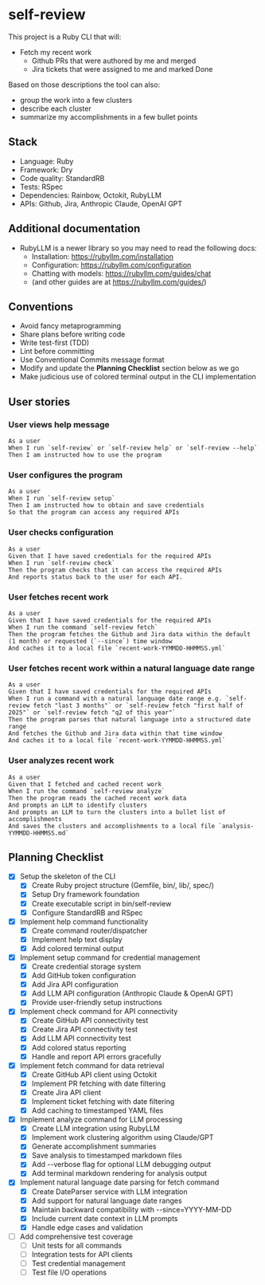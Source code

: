 # self-review

This project is a Ruby CLI that will:

- Fetch my recent work
  - Github PRs that were authored by me and merged
  - Jira tickets that were assigned to me and marked Done

Based on those descriptions the tool can also:

- group the work into a few clusters
- describe each cluster
- summarize my accomplishments in a few bullet points

## Stack

- Language: Ruby
- Framework: Dry
- Code quality: StandardRB
- Tests: RSpec
- Dependencies: Rainbow, Octokit, RubyLLM
- APIs: Github, Jira, Anthropic Claude, OpenAI GPT

## Additional documentation

- RubyLLM is a newer library so you may need to read the following docs:
  - Installation: https://rubyllm.com/installation
  - Configuration: https://rubyllm.com/configuration
  - Chatting with models: https://rubyllm.com/guides/chat
  - (and other guides are at https://rubyllm.com/guides/)

## Conventions

- Avoid fancy metaprogramming
- Share plans before writing code
- Write test-first (TDD)
- Lint before committing
- Use Conventional Commits message format
- Modify and update the **Planning Checklist** section below as we go
- Make judicious use of colored terminal output in the CLI implementation

## User stories

### User views help message

```
As a user
When I run `self-review` or `self-review help` or `self-review --help`
Then I am instructed how to use the program
```

### User configures the program

```
As a user
When I run `self-review setup`
Then I am instructed how to obtain and save credentials
So that the program can access any required APIs
```

### User checks configuration

```
As a user
Given that I have saved credentials for the required APIs
When I run `self-review check`
Then the program checks that it can access the required APIs
And reports status back to the user for each API.
```

### User fetches recent work

```
As a user
Given that I have saved credentials for the required APIs
When I run the command `self-review fetch`
Then the program fetches the Github and Jira data within the default (1 month) or requested (`--since`) time window
And caches it to a local file `recent-work-YYMMDD-HHMMSS.yml`
```

### User fetches recent work within a natural language date range

```
As a user
Given that I have saved credentials for the required APIs
When I run a command with a natural language date range e.g. `self-review fetch "last 3 months"` or `self-review fetch "first half of 2025"` or `self-review fetch "q2 of this year"`
Then the program parses that natural language into a structured date range
And fetches the Github and Jira data within that time window
And caches it to a local file `recent-work-YYMMDD-HHMMSS.yml`
```

### User analyzes recent work

```
As a user
Given that I fetched and cached recent work
When I run the command `self-review analyze`
Then the program reads the cached recent work data
And prompts an LLM to identify clusters
And prompts an LLM to turn the clusters into a bullet list of accomplishments
And saves the clusters and accomplishments to a local file `analysis-YYMMDD-HHMMSS.md`
```

## Planning Checklist

- [x] Setup the skeleton of the CLI
  - [x] Create Ruby project structure (Gemfile, bin/, lib/, spec/)
  - [x] Setup Dry framework foundation
  - [x] Create executable script in bin/self-review
  - [x] Configure StandardRB and RSpec
- [x] Implement help command functionality
  - [x] Create command router/dispatcher
  - [x] Implement help text display
  - [x] Add colored terminal output
- [x] Implement setup command for credential management
  - [x] Create credential storage system
  - [x] Add GitHub token configuration
  - [x] Add Jira API configuration
  - [x] Add LLM API configuration (Anthropic Claude & OpenAI GPT)
  - [x] Provide user-friendly setup instructions
- [x] Implement check command for API connectivity
  - [x] Create GitHub API connectivity test
  - [x] Create Jira API connectivity test
  - [x] Add LLM API connectivity test
  - [x] Add colored status reporting
  - [x] Handle and report API errors gracefully
- [x] Implement fetch command for data retrieval
  - [x] Create GitHub API client using Octokit
  - [x] Implement PR fetching with date filtering
  - [x] Create Jira API client
  - [x] Implement ticket fetching with date filtering
  - [x] Add caching to timestamped YAML files
- [x] Implement analyze command for LLM processing
  - [x] Create LLM integration using RubyLLM
  - [x] Implement work clustering algorithm using Claude/GPT
  - [x] Generate accomplishment summaries
  - [x] Save analysis to timestamped markdown files
  - [x] Add --verbose flag for optional LLM debugging output
  - [x] Add terminal markdown rendering for analysis output
- [x] Implement natural language date parsing for fetch command
  - [x] Create DateParser service with LLM integration
  - [x] Add support for natural language date ranges
  - [x] Maintain backward compatibility with --since=YYYY-MM-DD
  - [x] Include current date context in LLM prompts
  - [x] Handle edge cases and validation
- [ ] Add comprehensive test coverage
  - [ ] Unit tests for all commands
  - [ ] Integration tests for API clients
  - [ ] Test credential management
  - [ ] Test file I/O operations
